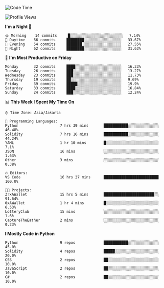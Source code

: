 <!--START_SECTION:waka-->
![Code Time](http://img.shields.io/badge/Code%20Time-0%20secs-blue)

![Profile Views](http://img.shields.io/badge/Profile%20Views-4-blue)

**I'm a Night 🦉** 

```text
🌞 Morning    14 commits     █░░░░░░░░░░░░░░░░░░░░░░░░   7.14% 
🌆 Daytime    66 commits     ████████░░░░░░░░░░░░░░░░░   33.67% 
🌃 Evening    54 commits     ███████░░░░░░░░░░░░░░░░░░   27.55% 
🌙 Night      62 commits     ████████░░░░░░░░░░░░░░░░░   31.63%

```
📅 **I'm Most Productive on Friday** 

```text
Monday       32 commits     ████░░░░░░░░░░░░░░░░░░░░░   16.33% 
Tuesday      26 commits     ███░░░░░░░░░░░░░░░░░░░░░░   13.27% 
Wednesday    23 commits     ███░░░░░░░░░░░░░░░░░░░░░░   11.73% 
Thursday     19 commits     ██░░░░░░░░░░░░░░░░░░░░░░░   9.69% 
Friday       39 commits     █████░░░░░░░░░░░░░░░░░░░░   19.9% 
Saturday     33 commits     ████░░░░░░░░░░░░░░░░░░░░░   16.84% 
Sunday       24 commits     ███░░░░░░░░░░░░░░░░░░░░░░   12.24%

```


📊 **This Week I Spent My Time On** 

```text
⌚︎ Time Zone: Asia/Jakarta

💬 Programming Languages: 
Python                   7 hrs 39 mins       ███████████░░░░░░░░░░░░░░   46.48% 
Solidity                 7 hrs 16 mins       ███████████░░░░░░░░░░░░░░   44.24% 
YAML                     1 hr 10 mins        █░░░░░░░░░░░░░░░░░░░░░░░░   7.1% 
JSON                     16 mins             ░░░░░░░░░░░░░░░░░░░░░░░░░   1.63% 
Other                    3 mins              ░░░░░░░░░░░░░░░░░░░░░░░░░   0.38%

🔥 Editors: 
VS Code                  16 hrs 27 mins      █████████████████████████   100.0%

🐱‍💻 Projects: 
ZrxAWallet               15 hrs 5 mins       ███████████████████████░░   91.64% 
0xAWallet                1 hr 4 mins         █░░░░░░░░░░░░░░░░░░░░░░░░   6.53% 
LotteryClub              15 mins             ░░░░░░░░░░░░░░░░░░░░░░░░░   1.6% 
CaptureTheEather         2 mins              ░░░░░░░░░░░░░░░░░░░░░░░░░   0.23%

```

**I Mostly Code in Python** 

```text
Python                   9 repos             ███████████░░░░░░░░░░░░░░   45.0% 
Solidity                 4 repos             █████░░░░░░░░░░░░░░░░░░░░   20.0% 
CSS                      2 repos             ██░░░░░░░░░░░░░░░░░░░░░░░   10.0% 
JavaScript               2 repos             ██░░░░░░░░░░░░░░░░░░░░░░░   10.0% 
C#                       2 repos             ██░░░░░░░░░░░░░░░░░░░░░░░   10.0%

```



<!--END_SECTION:waka-->
